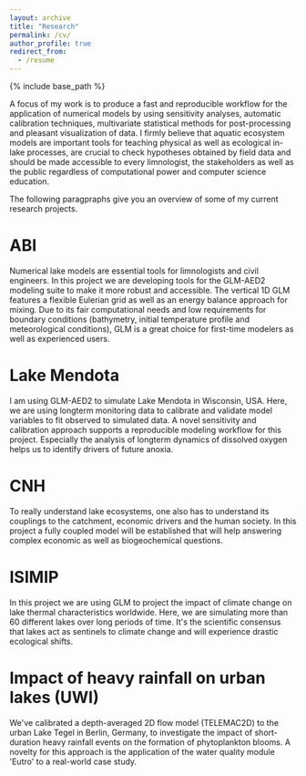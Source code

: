 ```yaml
---
layout: archive
title: "Research"
permalink: /cv/
author_profile: true
redirect_from:
  - /resume
---
```


{% include base_path %}

A focus of my work is to produce a fast and reproducible workflow for the application of numerical models by using sensitivity analyses, automatic calibration techniques, multivariate statistical methods for post-processing and pleasant visualization of data. I firmly believe that aquatic ecosystem models are important tools for teaching physical as well as ecological in-lake processes, are crucial to check hypotheses obtained by field data and should be made accessible to every limnologist, the stakeholders as well as the public regardless of computational power and computer science education.
  
The following paragpraphs give you an overview of some of my current research projects.

ABI
======
Numerical lake models are essential tools for limnologists and civil engineers. In this project we are developing tools for the GLM-AED2 modeling suite to make it more robust and accessible. The vertical 1D GLM features a flexible Eulerian grid as well as an energy balance approach for mixing. Due to its fair computational needs and low requirements for boundary conditions (bathymetry, initial temperature profile and meteorological conditions), GLM is a great choice for first-time modelers as well as experienced users.

Lake Mendota
======
I am using GLM-AED2 to simulate Lake Mendota in Wisconsin, USA. Here, we are using longterm monitoring data to calibrate and validate model variables to fit observed to simulated data. A novel sensitivity and calibration approach supports a reproducible modeling workflow for this project. Especially the analysis of longterm dynamics of dissolved oxygen helps us to identify drivers of future anoxia.

CNH
======
To really understand lake ecosystems, one also has to understand its couplings to the catchment, economic drivers and the human society. In this project a fully coupled model will be established that will help answering complex economic as well as biogeochemical questions.

ISIMIP
======
In this project we are using GLM to project the impact of climate change on lake thermal characteristics worldwide. Here, we are simulating more than 60 different lakes over long periods of time. It's the scientific consensus that lakes act as sentinels to climate change and will experience drastic ecological shifts.

Impact of heavy rainfall on urban lakes (UWI)
======
We've calibrated a depth-averaged 2D flow model (TELEMAC2D) to the urban Lake Tegel in Berlin, Germany, to investigate the impact of short-duration heavy rainfall events on the formation of phytoplankton blooms. A novelty for this approach is the application of the water quality module 'Eutro' to a real-world case study.
